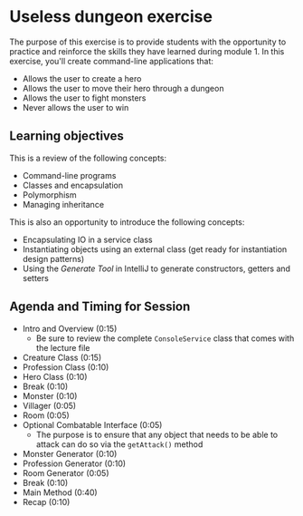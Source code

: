 # Useless dungeon exercise

The purpose of this exercise is to provide students with the opportunity to practice and reinforce the skills they have learned during module 1. In this exercise, you'll create command-line applications that:

* Allows the user to create a hero
* Allows the user to move their hero through a dungeon
* Allows the user to fight monsters
* Never allows the user to win

## Learning objectives

This is a review of the following concepts:

* Command-line programs
* Classes and encapsulation
* Polymorphism
* Managing inheritance

This is also an opportunity to introduce the following concepts:

* Encapsulating IO in a service class
* Instantiating objects using an external class (get ready for instantiation design patterns)
* Using the _Generate Tool_ in IntelliJ to generate constructors, getters and setters

## **Agenda and Timing for Session**

- Intro and Overview (0:15)
    - Be sure to review the complete `ConsoleService` class that comes with the lecture file
- Creature Class (0:15)
- Profession Class (0:10)
- Hero Class (0:10)
- Break (0:10)
- Monster (0:10)
- Villager (0:05)
- Room (0:05)
- Optional Combatable Interface (0:05)
    - The purpose is to ensure that any object that needs to be able to attack can do so via the `getAttack()` method
- Monster Generator (0:10)
- Profession Generator (0:10)
- Room Generator (0:05)
- Break (0:10)
- Main Method (0:40)
- Recap (0:10)

